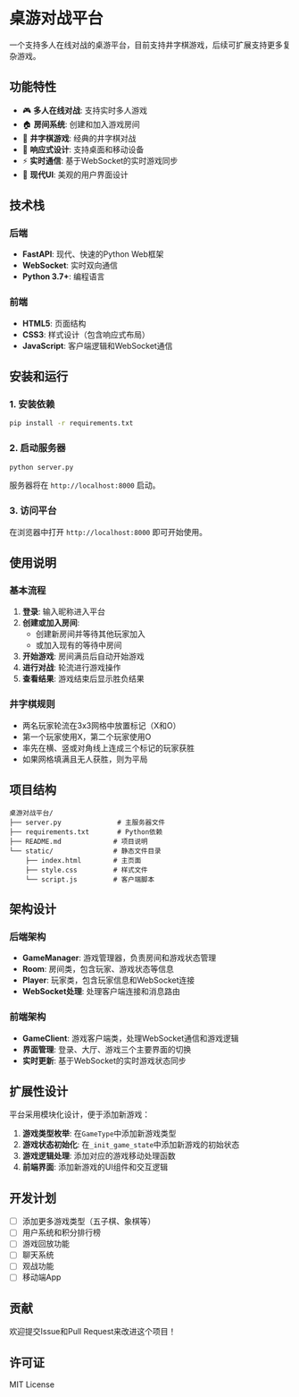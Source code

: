 # 桌游对战平台

一个支持多人在线对战的桌游平台，目前支持井字棋游戏，后续可扩展支持更多复杂游戏。

## 功能特性

- 🎮 **多人在线对战**: 支持实时多人游戏
- 🏠 **房间系统**: 创建和加入游戏房间
- 🎯 **井字棋游戏**: 经典的井字棋对战
- 📱 **响应式设计**: 支持桌面和移动设备
- ⚡ **实时通信**: 基于WebSocket的实时游戏同步
- 🎨 **现代UI**: 美观的用户界面设计

## 技术栈

### 后端
- **FastAPI**: 现代、快速的Python Web框架
- **WebSocket**: 实时双向通信
- **Python 3.7+**: 编程语言

### 前端
- **HTML5**: 页面结构
- **CSS3**: 样式设计（包含响应式布局）
- **JavaScript**: 客户端逻辑和WebSocket通信

## 安装和运行

### 1. 安装依赖

```bash
pip install -r requirements.txt
```

### 2. 启动服务器

```bash
python server.py
```

服务器将在 `http://localhost:8000` 启动。

### 3. 访问平台

在浏览器中打开 `http://localhost:8000` 即可开始使用。

## 使用说明

### 基本流程

1. **登录**: 输入昵称进入平台
2. **创建或加入房间**: 
   - 创建新房间并等待其他玩家加入
   - 或加入现有的等待中房间
3. **开始游戏**: 房间满员后自动开始游戏
4. **进行对战**: 轮流进行游戏操作
5. **查看结果**: 游戏结束后显示胜负结果

### 井字棋规则

- 两名玩家轮流在3x3网格中放置标记（X和O）
- 第一个玩家使用X，第二个玩家使用O
- 率先在横、竖或对角线上连成三个标记的玩家获胜
- 如果网格填满且无人获胜，则为平局

## 项目结构

```
桌游对战平台/
├── server.py              # 主服务器文件
├── requirements.txt       # Python依赖
├── README.md             # 项目说明
└── static/               # 静态文件目录
    ├── index.html        # 主页面
    ├── style.css         # 样式文件
    └── script.js         # 客户端脚本
```

## 架构设计

### 后端架构

- **GameManager**: 游戏管理器，负责房间和游戏状态管理
- **Room**: 房间类，包含玩家、游戏状态等信息
- **Player**: 玩家类，包含玩家信息和WebSocket连接
- **WebSocket处理**: 处理客户端连接和消息路由

### 前端架构

- **GameClient**: 游戏客户端类，处理WebSocket通信和游戏逻辑
- **界面管理**: 登录、大厅、游戏三个主要界面的切换
- **实时更新**: 基于WebSocket的实时游戏状态同步

## 扩展性设计

平台采用模块化设计，便于添加新游戏：

1. **游戏类型枚举**: 在`GameType`中添加新游戏类型
2. **游戏状态初始化**: 在`_init_game_state`中添加新游戏的初始状态
3. **游戏逻辑处理**: 添加对应的游戏移动处理函数
4. **前端界面**: 添加新游戏的UI组件和交互逻辑

## 开发计划

- [ ] 添加更多游戏类型（五子棋、象棋等）
- [ ] 用户系统和积分排行榜
- [ ] 游戏回放功能
- [ ] 聊天系统
- [ ] 观战功能
- [ ] 移动端App

## 贡献

欢迎提交Issue和Pull Request来改进这个项目！

## 许可证

MIT License